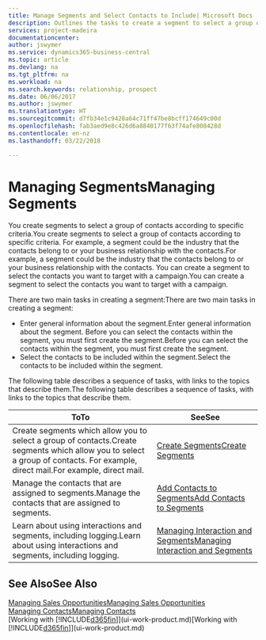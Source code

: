 ```yaml
---
title: Manage Segments and Select Contacts to Include| Microsoft Docs
description: Outlines the tasks to create a segment to select a group of contacts according to specific criteria, for example, contacts in a particular industry that you want to target.
services: project-madeira
documentationcenter: 
author: jswymer
ms.service: dynamics365-business-central
ms.topic: article
ms.devlang: na
ms.tgt_pltfrm: na
ms.workload: na
ms.search.keywords: relationship, prospect
ms.date: 06/06/2017
ms.author: jswymer
ms.translationtype: HT
ms.sourcegitcommit: d7fb34e1c9428a64c71ff47be8bcff174649c00d
ms.openlocfilehash: fab3aed9e8c426d6a8840177f63f74afe808428d
ms.contentlocale: en-nz
ms.lasthandoff: 03/22/2018

---
```

# <a name="managing-segments"></a><span data-ttu-id="3514b-103">Managing Segments</span><span class="sxs-lookup"><span data-stu-id="3514b-103">Managing Segments</span></span>
<span data-ttu-id="3514b-104">You create segments to select a group of contacts according to specific criteria.</span><span class="sxs-lookup"><span data-stu-id="3514b-104">You create segments to select a group of contacts according to specific criteria.</span></span> <span data-ttu-id="3514b-105">For example, a segment could be the industry that the contacts belong to or your business relationship with the contacts.</span><span class="sxs-lookup"><span data-stu-id="3514b-105">For example, a segment could be the industry that the contacts belong to or your business relationship with the contacts.</span></span> <span data-ttu-id="3514b-106">You can create a segment to select the contacts you want to target with a campaign.</span><span class="sxs-lookup"><span data-stu-id="3514b-106">You can create a segment to select the contacts you want to target with a campaign.</span></span>

<span data-ttu-id="3514b-107">There are two main tasks in creating a segment:</span><span class="sxs-lookup"><span data-stu-id="3514b-107">There are two main tasks in creating a segment:</span></span>

* <span data-ttu-id="3514b-108">Enter general information about the segment.</span><span class="sxs-lookup"><span data-stu-id="3514b-108">Enter general information about the segment.</span></span> <span data-ttu-id="3514b-109">Before you can select the contacts within the segment, you must first create the segment.</span><span class="sxs-lookup"><span data-stu-id="3514b-109">Before you can select the contacts within the segment, you must first create the segment.</span></span>
* <span data-ttu-id="3514b-110">Select the contacts to be included within the segment.</span><span class="sxs-lookup"><span data-stu-id="3514b-110">Select the contacts to be included within the segment.</span></span>

<span data-ttu-id="3514b-111">The following table describes a sequence of tasks, with links to the topics that describe them.</span><span class="sxs-lookup"><span data-stu-id="3514b-111">The following table describes a sequence of tasks, with links to the topics that describe them.</span></span> 

| <span data-ttu-id="3514b-112">To</span><span class="sxs-lookup"><span data-stu-id="3514b-112">To</span></span> | <span data-ttu-id="3514b-113">See</span><span class="sxs-lookup"><span data-stu-id="3514b-113">See</span></span> |
| --- | --- |
| <span data-ttu-id="3514b-114">Create segments which allow you to select a group of contacts.</span><span class="sxs-lookup"><span data-stu-id="3514b-114">Create segments which allow you to select a group of contacts.</span></span> <span data-ttu-id="3514b-115">For example, direct mail.</span><span class="sxs-lookup"><span data-stu-id="3514b-115">For example, direct mail.</span></span> |[<span data-ttu-id="3514b-116">Create Segments</span><span class="sxs-lookup"><span data-stu-id="3514b-116">Create Segments</span></span>](marketing-how-create-segment.md) |
| <span data-ttu-id="3514b-117">Manage the contacts that are assigned to segments.</span><span class="sxs-lookup"><span data-stu-id="3514b-117">Manage the contacts that are assigned to segments.</span></span> |[<span data-ttu-id="3514b-118">Add Contacts to Segments</span><span class="sxs-lookup"><span data-stu-id="3514b-118">Add Contacts to Segments</span></span>](marketing-add-contact-segment.md) |
| <span data-ttu-id="3514b-119">Learn about using interactions and segments, including logging.</span><span class="sxs-lookup"><span data-stu-id="3514b-119">Learn about using interactions and segments, including logging.</span></span> |[<span data-ttu-id="3514b-120">Managing Interaction and Segments</span><span class="sxs-lookup"><span data-stu-id="3514b-120">Managing Interaction and Segments</span></span>](marketing-interaction-segments.md) |

## <a name="see-also"></a><span data-ttu-id="3514b-121">See Also</span><span class="sxs-lookup"><span data-stu-id="3514b-121">See Also</span></span>
[<span data-ttu-id="3514b-122">Managing Sales Opportunities</span><span class="sxs-lookup"><span data-stu-id="3514b-122">Managing Sales Opportunities</span></span>](marketing-manage-sales-opportunities.md)  
[<span data-ttu-id="3514b-123">Managing Contacts</span><span class="sxs-lookup"><span data-stu-id="3514b-123">Managing Contacts</span></span>](marketing-contacts.md)  
<span data-ttu-id="3514b-124">[Working with [!INCLUDE[d365fin](includes/d365fin_md.md)]](ui-work-product.md)</span><span class="sxs-lookup"><span data-stu-id="3514b-124">[Working with [!INCLUDE[d365fin](includes/d365fin_md.md)]](ui-work-product.md)</span></span>

